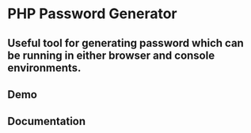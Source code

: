 PHP Password Generator
======================

Useful tool for generating password which can be running in either browser and console environments.
----------------------

Demo
----------------------


Documentation
----------------------
